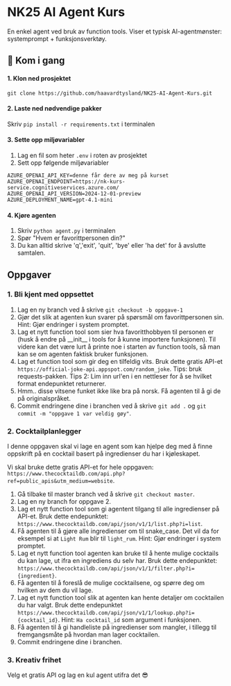 # NK25 AI Agent Kurs

En enkel agent ved bruk av function tools. Viser et typisk AI-agentmønster: systemprompt + funksjonsverktøy.

## 🚀 Kom i gang

#### 1. Klon ned prosjektet

`git clone https://github.com/haavardtysland/NK25-AI-Agent-Kurs.git`

#### 2. Laste ned nødvendige pakker

Skriv `pip install -r requirements.txt` i terminalen

#### 3. Sette opp miljøvariabler

1. Lag en fil som heter `.env` i roten av prosjektet
2. Sett opp følgende miljøvariabler

```
AZURE_OPENAI_API_KEY=denne får dere av meg på kurset
AZURE_OPENAI_ENDPOINT=https://nk-kurs-service.cognitiveservices.azure.com/
AZURE_OPENAI_API_VERSION=2024-12-01-preview
AZURE_DEPLOYMENT_NAME=gpt-4.1-mini
```

#### 4. Kjøre agenten

1. Skriv `python agent.py` i terminalen
2. Spør "Hvem er favorittpersonen din?"
3. Du kan alltid skrive 'q','exit', 'quit', 'bye' eller 'ha det' for å avslutte samtalen.

## Oppgaver

### 1. Bli kjent med oppsettet

1.  Lag en ny branch ved å skrive `git checkout -b oppgave-1`
2.  Gjør det slik at agenten kun svarer på spørsmål om favorittpersonen sin. Hint: Gjør endringer i system promptet.
3.  Lag et nytt function tool som sier hva favoritthobbyen til personen er (husk å endre på \_\_init\_\_ i tools for å kunne importere funksjonen). Til videre kan det være lurt å printe noe i starten av function tools, så man kan se om agenten faktisk bruker funksjonen.
4.  Lag et function tool som gir deg en tilfeldig vits. Bruk dette gratis API-et `https://official-joke-api.appspot.com/random_joke`. Tips: bruk requests-pakken. Tips 2: Lim inn url'en i en nettleser for å se hvilket format endepunktet returnerer.
5.  Hmm.. disse vitsene funket ikke like bra på norsk. Få agenten til å gi de på originalspråket.
6.  Commit endringene dine i branchen ved å skrive `git add .` og `git commit -m "oppgave 1 var veldig gøy"`.

### 2. Cocktailplanlegger

I denne oppgaven skal vi lage en agent som kan hjelpe deg med å finne oppskrift på en cocktail basert på ingredienser du har i kjøleskapet.

Vi skal bruke dette gratis API-et for hele oppgaven: `https://www.thecocktaildb.com/api.php?ref=public_apis&utm_medium=website`.

1. Gå tilbake til master branch ved å skrive `git checkout master`.
2. Lag en ny branch for oppgave 2.
3. Lag et nytt function tool som gi agentent tilgang til alle ingredienser på API-et. Bruk dette endepunktet: `https://www.thecocktaildb.com/api/json/v1/1/list.php?i=list`.
4. Få agenten til å gjøre alle ingredienser om til snake_case. Det vil da for eksempel si at `Light Rum` blir til `light_rum`. Hint: Gjør endringer i system promptet.
5. Lag et nytt function tool agenten kan bruke til å hente mulige cocktails du kan lage, ut ifra en ingrediens du selv har. Bruk dette endepunktet: `https://www.thecocktaildb.com/api/json/v1/1/filter.php?i={ingredient}`.
6. Få agenten til å foreslå de mulige cocktailsene, og spørre deg om hvilken av dem du vil lage.
7. Lag et nytt function tool slik at agenten kan hente detaljer om cocktailen du har valgt. Bruk dette endepunktet `https://www.thecocktaildb.com/api/json/v1/1/lookup.php?i={cocktail_id}`. Hint: `Ha cocktail_id` som argument i funksjonen.
8. Få agenten til å gi handleliste på ingredienser som mangler, i tillegg til fremgangsmåte på hvordan man lager cocktailen.
9. Commit endringene dine i branchen.

### 3. Kreativ frihet

Velg et gratis API og lag en kul agent utifra det 😎
